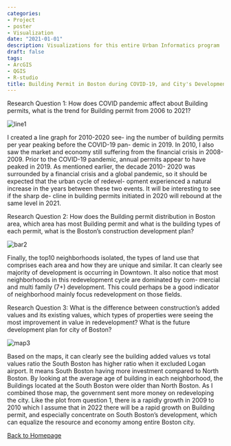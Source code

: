 ```yaml
---
categories:
- Project
- poster
- Visualization
date: "2021-01-01"
description: Visualizations for this entire Urban Informatics program
draft: false
tags:
- ArcGIS
- QGIS
- R-studio
title: Building Permit in Boston during COVID-19, and City's Development Trend
---
```



Research Question 1: How does COVID pandemic affect about Building permits, what is the trend for Building permit from 2006 to 2021?

![line1](/blog/post_4_files/building_permit1.png)

I created a line graph for 2010-2020 see- ing the number of building permits per year peaking before the COVID-19 pan- demic in 2019. In 2010, I also saw the market and economy still suffering from the financial crisis in 2008-2009.
Prior to the COVID-19 pandemic, annual permits appear to have peaked in 2019. As mentioned earlier, the decade 2010- 2020 was surrounded by a financial crisis and a global pandemic, so it should be expected that the urban cycle of redevel- opment experienced a natural increase in the years between these two events. It will be interesting to see if the sharp de- cline in building permits initiated in 2020 will rebound at the same level in 2021.

Research Question 2: How does the Building permit distribution in Boston area, which area has most Building permit and what is the building types of each permit, what is the Boston’s construction development plan?

![bar2](/blog/post_4_files/Building_permit2.png)

Finally, the top10 neighborhoods isolated, the types of land use that comprises each area and how they are unique and similar. It can clearly see majority of development is occurring in Downtown. It also notice that most neighborhoods in this redevelopment cycle are dominated by com- mercial and multi family (7+) development. This could perhaps be a good indicator of neighborhood mainly focus redevelopment on those fields.


Research Question 3: What is the difference between construction’s added values and its existing values, which types of properties were seeing the most improvement in value in redevelopment? What is the future development plan for city of Boston?

![map3](/blog/post_4_files/building_permit3.png)

Based on the maps, it can clearly see the building added values vs total values ratio the South Boston has higher ratio when it excluded Logan airport. It means South Boston having more investment compared to North Boston. By looking at the average age of building in each neighborhood, the Buildings located at the South Boston were older than North Boston. As I combined those map, the government sent more money on redeveloping the city. Like the plot from question 1, there is a rapidly growth in 2009 to 2010 which I assume that in 2022 there will be a rapid growth on Building permit, and especially concentrate on South Boston’s development, which can equalize the resource and economy among entire Boston city.

[Back to Homepage](https://yizhen1106-portfolio.netlify.app/)